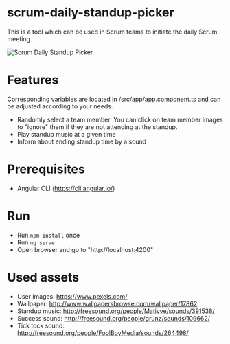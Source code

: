 # scrum-daily-standup-picker
This is a tool which can be used in Scrum teams to initiate the daily Scrum meeting.

![Scrum Daily Standup Picker](http://mokkapps.de/wp-content/uploads/2017/07/2017-07-27-1918-04.gif)

# Features
Corresponding variables are located in /src/app/app.component.ts and can be adjusted according to your needs.

* Randomly select a team member. You can click on team member images to "ignore" them if they are not attending at the standup.
* Play standup music at a given time
* Inform about ending standup time by a sound

# Prerequisites
* Angular CLI (https://cli.angular.io/)

# Run
* Run `npm install` once
* Run `ng serve`
* Open browser and go to "http://localhost:4200"

# Used assets
* User images: https://www.pexels.com/
* Wallpaper: http://www.wallpapersbrowse.com/wallpaper/17862
* Standup music: http://freesound.org/people/Mativve/sounds/391538/
* Success sound: http://freesound.org/people/grunz/sounds/109662/
* Tick tock sound: http://freesound.org/people/FoolBoyMedia/sounds/264498/
